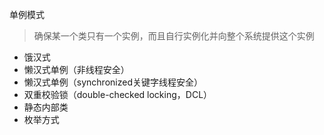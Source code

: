 单例模式

> 确保某一个类只有一个实例，而且自行实例化并向整个系统提供这个实例

* 饿汉式
* 懒汉式单例（非线程安全）
* 懒汉式单例（synchronized关键字线程安全）
* 双重校验锁（double-checked locking，DCL）
* 静态内部类
* 枚举方式